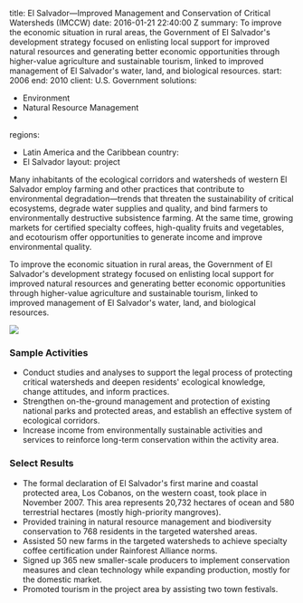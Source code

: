 
title: El Salvador—Improved Management and Conservation of Critical Watersheds (IMCCW)
date: 2016-01-21 22:40:00 Z
summary: To improve the economic situation in rural areas, the Government of El Salvador's
  development strategy focused on enlisting local support for improved natural resources
  and generating better economic opportunities through higher-value agriculture and
  sustainable tourism, linked to improved management of El Salvador's water, land,
  and biological resources.
start: 2006
end: 2010
client: U.S. Government
solutions:
- Environment
- Natural Resource Management
-
regions:
- Latin America and the Caribbean
country:
- El Salvador
layout: project


Many inhabitants of the ecological corridors and watersheds of western El Salvador employ farming and other practices that contribute to environmental degradation—trends that threaten the sustainability of critical ecosystems, degrade water supplies and quality, and bind farmers to environmentally destructive subsistence farming. At the same time, growing markets for certified specialty coffees, high-quality fruits and vegetables, and ecotourism offer opportunities to generate income and improve environmental quality.

To improve the economic situation in rural areas, the Government of El Salvador's development strategy focused on enlisting local support for improved natural resources and generating better economic opportunities through higher-value agriculture and sustainable tourism, linked to improved management of El Salvador's water, land, and biological resources.

![][1]

### Sample Activities

* Conduct studies and analyses to support the legal process of protecting critical watersheds and deepen residents' ecological knowledge, change attitudes, and inform practices.
* Strengthen on-the-ground management and protection of existing national parks and protected areas, and establish an effective system of ecological corridors.
* Increase income from environmentally sustainable activities and services to reinforce long-term conservation within the activity area.

### Select Results

* The formal declaration of El Salvador's first marine and coastal protected area, Los Cobanos, on the western coast, took place in November 2007. This area represents 20,732 hectares of ocean and 580 terrestrial hectares (mostly high-priority mangroves).
* Provided training in natural resource management and biodiversity conservation to 768 residents in the targeted watershed areas.
* Assisted 50 new farms in the targeted watersheds to achieve specialty coffee certification under Rainforest Alliance norms.
* Signed up 365 new smaller-scale producers to implement conservation measures and clean technology while expanding production, mostly for the domestic market.
* Promoted tourism in the project area by assisting two town festivals.

[1]: https://assetify-dai.com/projects/IMCCWprojectsummary.jpg
